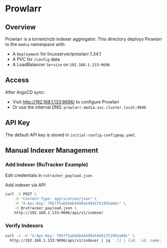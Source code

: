 # Prowlarr

## Overview

Prowlarr is a torrent/nzb indexer aggregator. This directory deploys Prowlarr to
the `media` namespace with:

- A `Deployment` for linuxserver/prowlarr:1.34.1
- A PVC for `/config` data
- A LoadBalancer `Service` on `192.168.1.133:9696`

## Access

After ArgoCD sync:

- Visit <http://192.168.1.133:9696/> to configure Prowlarr
- Or use the internal DNS: `prowlarr.media.svc.cluster.local:9696`

## API Key

The default API key is stored in `initial-config-configmap.yaml`.

## Manual Indexer Management

### Add Indexer (RuTracker Example)

Edit credentials in `rutracker_payload.json`

Add indexer via API

```bash
curl -X POST \
    -H "Content-Type: application/json" \
    -H "X-Api-Key: 7057f5abbbbb4499a54941f51992a68c" \
    -d @rutracker_payload.json \
    http://192.168.1.133:9696/api/v1/indexer
```

### Verify Indexers

```bash
curl -s -H "X-Api-Key: 7057f5abbbbb4499a54941f51992a68c" \
  http://192.168.1.133:9696/api/v1/indexer | jq '.[] | {id: .id, name: .name, enabled: .enable}'
```
